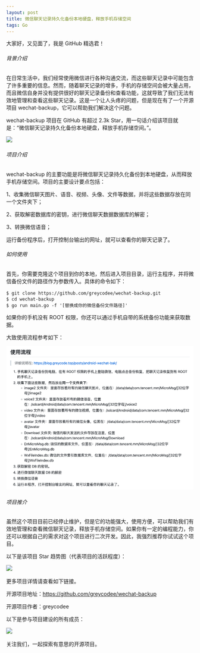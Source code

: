 ```yaml
---
layout: post
title: 微信聊天记录持久化备份本地硬盘，释放手机存储空间
tags: Go
---
```


大家好，又见面了，我是 GitHub 精选君！

###### 背景介绍

在日常生活中，我们经常使用微信进行各种沟通交流，而这些聊天记录中可能包含了许多重要的信息。然而，随着聊天记录的增多，手机的存储空间会被大量占用，而且微信自身并没有提供很好的聊天记录备份和查看功能，这就导致了我们无法有效地管理和查看这些聊天记录。这是一个让人头疼的问题，但是现在有了一个开源项目 wechat-backup，它可以帮助我们解决这个问题。

wechat-backup 项目在 GitHub 有超过 2.3k Star，用一句话介绍该项目就是：“微信聊天记录持久化备份本地硬盘，释放手机存储空间。”。


![](https://raw.githubusercontent.com/greycodee/wechat-backup/master/./web.png)

###### 项目介绍

wechat-backup 的主要功能是将微信聊天记录持久化备份到本地硬盘，从而释放手机存储空间。项目的主要设计要点包括：

1、收集微信聊天图片、语音、视频、头像、文件等数据，并将这些数据存放在同一个文件夹下；

2、获取解密数据库的密钥，进行微信聊天数据数据库的解密；

3、转换微信语音；

运行备份程序后，打开控制台输出的网址，就可以查看你的聊天记录了。

###### 如何使用

首先，你需要克隆这个项目到你的本地，然后进入项目目录，运行主程序，并将微信备份文件的路径作为参数传入。具体的命令如下：

```
$ git clone https://github.com/greycodee/wechat-backup.git
$ cd wechat-backup
$ go run main.go -f '[替换成你的微信备份文件路径]'
```

如果你的手机没有 ROOT 权限，你还可以通过手机自带的系统备份功能来获取数据。

大致使用流程参考如下：

![](https://raw.githubusercontent.com/ZhuPeng/pic/master/images/compress_image-20230903224850221.png)

###### 项目推介

虽然这个项目目前已经停止维护，但是它的功能强大，使用方便，可以帮助我们有效地管理和查看微信聊天记录，释放手机存储空间。如果你有一定的编程能力，你还可以根据自己的需求对这个项目进行二次开发。因此，我强烈推荐你试试这个项目。


以下是该项目 Star 趋势图（代表项目的活跃程度）：

![](https://api.star-history.com/svg?repos=greycodee/wechat-backup&type=Timeline)

更多项目详情请查看如下链接。

开源项目地址：https://github.com/greycodee/wechat-backup 

开源项目作者：greycodee

以下是参与项目建设的所有成员：

![](https://contrib.rocks/image?repo=greycodee/wechat-backup)

关注我们，一起探索有意思的开源项目。


